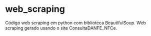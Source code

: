 # web_scraping
Código web scraping em python com biblioteca BeautifulSoup. 
Web scraping gerado usando o site ConsultaDANFE_NFCe.
